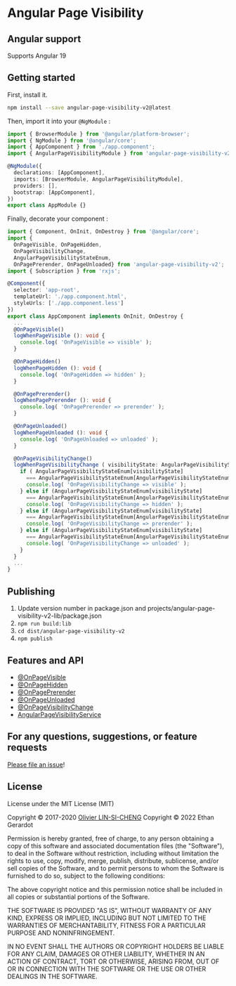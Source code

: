 # Angular Page Visibility

## Angular support

Supports Angular 19

## Getting started

First, install it.

```bash
npm install --save angular-page-visibility-v2@latest
```

Then, import it into your `@NgModule` :

```ts
import { BrowserModule } from '@angular/platform-browser';
import { NgModule } from '@angular/core';
import { AppComponent } from './app.component';
import { AngularPageVisibilityModule } from 'angular-page-visibility-v2';

@NgModule({
  declarations: [AppComponent],
  imports: [BrowserModule, AngularPageVisibilityModule],
  providers: [],
  bootstrap: [AppComponent],
})
export class AppModule {}
```

Finally, decorate your component :

```ts
import { Component, OnInit, OnDestroy } from '@angular/core';
import {
  OnPageVisible, OnPageHidden,
  OnPageVisibilityChange,
  AngularPageVisibilityStateEnum,
  OnPagePrerender, OnPageUnloaded} from 'angular-page-visibility-v2';
import { Subscription } from 'rxjs';

@Component({
  selector: 'app-root',
  templateUrl: './app.component.html',
  styleUrls: ['./app.component.less']
})
export class AppComponent implements OnInit, OnDestroy {
  ...
  @OnPageVisible()
  logWhenPageVisible (): void {
    console.log( 'OnPageVisible => visible' );
  }

  @OnPageHidden()
  logWhenPageHidden (): void {
    console.log( 'OnPageHidden => hidden' );
  }

  @OnPagePrerender()
  logWhenPagePrerender (): void {
    console.log( 'OnPagePrerender => prerender' );
  }

  @OnPageUnloaded()
  logWhenPageUnloaded (): void {
    console.log( 'OnPageUnloaded => unloaded' );
  }

  @OnPageVisibilityChange()
  logWhenPageVisibilityChange ( visibilityState: AngularPageVisibilityStateEnum ): void {
    if ( AngularPageVisibilityStateEnum[visibilityState]
      === AngularPageVisibilityStateEnum[AngularPageVisibilityStateEnum.VISIBLE]) {
      console.log( 'OnPageVisibilityChange => visible' );
    } else if (AngularPageVisibilityStateEnum[visibilityState]
      === AngularPageVisibilityStateEnum[AngularPageVisibilityStateEnum.HIDDEN]) {
      console.log( 'OnPageVisibilityChange => hidden' );
    } else if (AngularPageVisibilityStateEnum[visibilityState]
      === AngularPageVisibilityStateEnum[AngularPageVisibilityStateEnum.PRERENDER]) {
      console.log( 'OnPageVisibilityChange => prerender' );
    } else if (AngularPageVisibilityStateEnum[visibilityState]
      === AngularPageVisibilityStateEnum[AngularPageVisibilityStateEnum.UNLOADED]) {
      console.log( 'OnPageVisibilityChange => unloaded' );
    }
  }
  ...
}
```

## Publishing

1. Update version number in package.json and projects/angular-page-visibility-v2-lib/package.json
2. `npm run build:lib`
3. `cd dist/angular-page-visibility-v2`
4. `npm publish`

## Features and API

- [@OnPageVisible](./wiki/on-page-visible.decorator.md)
- [@OnPageHidden](./wiki/on-page-hidden.decorator.md)
- [@OnPagePrerender](./wiki/on-page-prerender.decorator.md)
- [@OnPageUnloaded](./wiki/on-page-unloaded.decorator.md)
- [@OnPageVisibilityChange](./wiki/on-page-visibility-change.decorator.md)
- [AngularPageVisibilityService](./wiki/page-visibility.service.md)

## For any questions, suggestions, or feature requests

[Please file an issue](https://github.com/ethan-gerardot/angular-page-visibility-v2/issues)!

## License

License under the MIT License (MIT)

Copyright © 2017-2020 [Olivier LIN-SI-CHENG](https://www.olivierlinsicheng.com)
Copyright © 2022 Ethan Gerardot

Permission is hereby granted, free of charge, to any person obtaining a copy of this software and associated documentation files (the "Software"), to deal in the Software without restriction, including without limitation the rights to use, copy, modify, merge, publish, distribute, sublicense, and/or sell copies of the Software, and to permit persons to whom the Software is furnished to do so, subject to the following conditions:

The above copyright notice and this permission notice shall be included in all copies or substantial portions of the Software.

THE SOFTWARE IS PROVIDED "AS IS", WITHOUT WARRANTY OF ANY KIND, EXPRESS OR IMPLIED, INCLUDING BUT NOT LIMITED TO THE WARRANTIES OF MERCHANTABILITY, FITNESS FOR A PARTICULAR PURPOSE AND NONINFRINGEMENT.

IN NO EVENT SHALL THE AUTHORS OR COPYRIGHT HOLDERS BE LIABLE FOR ANY CLAIM, DAMAGES OR OTHER LIABILITY, WHETHER IN AN ACTION OF CONTRACT, TORT OR OTHERWISE, ARISING FROM, OUT OF OR IN CONNECTION WITH THE SOFTWARE OR THE USE OR OTHER DEALINGS IN THE SOFTWARE.
